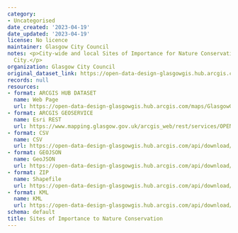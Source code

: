 ```yaml
---
category:
- Uncategorised
date_created: '2023-04-19'
date_updated: '2023-04-19'
license: No licence
maintainer: Glasgow City Council
notes: <p>City-wide and local Sites of Importance for Nature Conservation within Glasgow
  City.</p>
organization: Glasgow City Council
original_dataset_link: https://open-data-design-glasgowgis.hub.arcgis.com/maps/GlasgowGIS::sites-of-importance-to-nature-conservation
records: null
resources:
- format: ARCGIS HUB DATASET
  name: Web Page
  url: https://open-data-design-glasgowgis.hub.arcgis.com/maps/GlasgowGIS::sites-of-importance-to-nature-conservation
- format: ARCGIS GEOSERVICE
  name: Esri REST
  url: https://www.mapping.glasgow.gov.uk/arcgis_web/rest/services/OPEN_DATA/SINCs/MapServer/0
- format: CSV
  name: CSV
  url: https://open-data-design-glasgowgis.hub.arcgis.com/api/download/v1/items/368997608ea04812927e422c909117c2/csv?layers=0
- format: GEOJSON
  name: GeoJSON
  url: https://open-data-design-glasgowgis.hub.arcgis.com/api/download/v1/items/368997608ea04812927e422c909117c2/geojson?layers=0
- format: ZIP
  name: Shapefile
  url: https://open-data-design-glasgowgis.hub.arcgis.com/api/download/v1/items/368997608ea04812927e422c909117c2/shapefile?layers=0
- format: KML
  name: KML
  url: https://open-data-design-glasgowgis.hub.arcgis.com/api/download/v1/items/368997608ea04812927e422c909117c2/kml?layers=0
schema: default
title: Sites of Importance to Nature Conservation
---
```

